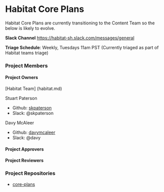 # Habitat Core Plans

Habitat Core Plans are currently transitioning to the Content Team so the below is likely to evolve. 

**Slack Channel** https://habitat-sh.slack.com/messages/general

**Triage Schedule**: Weekly, Tuesdays 11am PST (Currently triaged as part of Habitat teams triage)

### Project Members

#### Project Owners


[Habitat Team] (habitat.md)

Stuart Paterson
  - Github: [skpaterson](https://github.com/skpaterson)
  - Slack: @skpaterson

Davy McAleer
  - Github: [davymcaleer](https://github.com/davymcaleer)
  - Slack: @davy

#### Project Approvers

#### Project Reviewers

### Project Repositories

- [core-plans](https://github.com/habitat-sh/core-plans)
